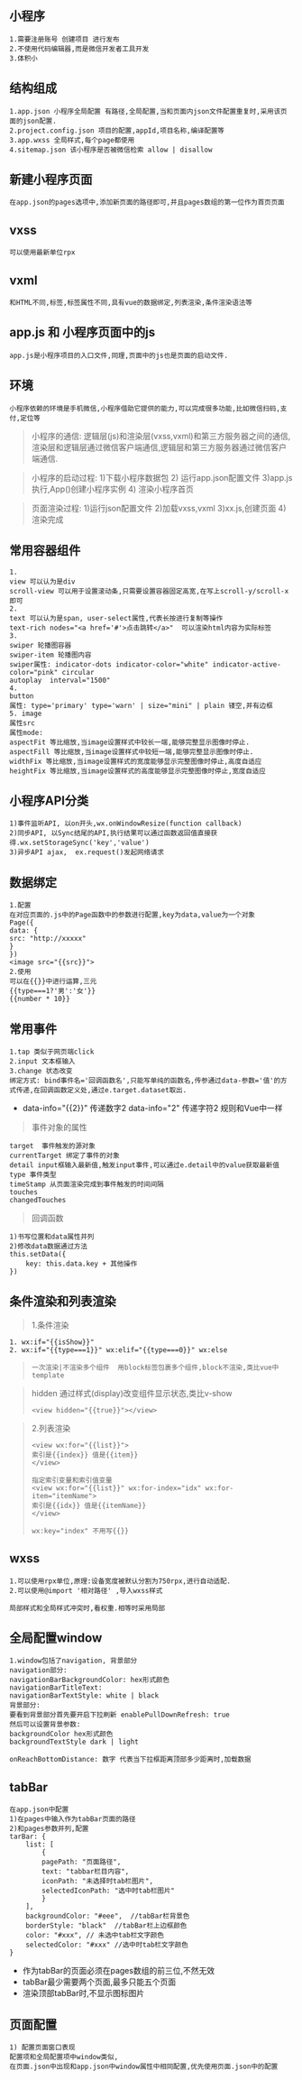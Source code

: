 ## 小程序

```
1.需要注册账号 创建项目 进行发布
2.不使用代码编辑器,而是微信开发者工具开发
3.体积小
```

## 结构组成

```
1.app.json 小程序全局配置 有路径,全局配置,当和页面内json文件配置重复时,采用该页面的json配置.
2.project.config.json 项目的配置,appId,项目名称,编译配置等
3.app.wxss 全局样式,每个page都使用
4.sitemap.json 该小程序是否被微信检索 allow | disallow
```

## 新建小程序页面

```
在app.json的pages选项中,添加新页面的路径即可,并且pages数组的第一位作为首页页面
```

## vxss

```
可以使用最新单位rpx
```

## vxml

```
和HTML不同,标签,标签属性不同,具有vue的数据绑定,列表渲染,条件渲染语法等
```

## app.js 和 小程序页面中的js

```
app.js是小程序项目的入口文件,同理,页面中的js也是页面的启动文件.
```

## 环境

```
小程序依赖的环境是手机微信,小程序借助它提供的能力,可以完成很多功能,比如微信扫码,支付,定位等
```

> 小程序的通信: 逻辑层(js)和渲染层(vxss,vxml)和第三方服务器之间的通信,渲染层和逻辑层通过微信客户端通信,逻辑层和第三方服务器通过微信客户端通信.

> 小程序的启动过程: 1)下载小程序数据包 2) 运行app.json配置文件 3)app.js执行,App()创建小程序实例 4) 渲染小程序首页

> 页面渲染过程: 1)运行json配置文件 2)加载vxss,vxml 3)xx.js,创建页面 4)渲染完成

## 常用容器组件

```
1.
view 可以认为是div
scroll-view 可以用于设置滚动条,只需要设置容器固定高宽,在写上scroll-y/scroll-x即可
2.
text 可以认为是span, user-select属性,代表长按进行复制等操作
text-rich nodes="<a href='#'>点击跳转</a>"  可以渲染html内容为实际标签
3.
swiper 轮播图容器
swiper-item 轮播图内容
swiper属性: indicator-dots indicator-color="white" indicator-active-color="pink" circular
autoplay  interval="1500"
4.
button
属性: type='primary' type='warn' | size="mini" | plain 镂空,并有边框
5. image
属性src
属性mode:
aspectFit 等比缩放,当image设置样式中较长一端,能够完整显示图像时停止.
aspectFill 等比缩放,当image设置样式中较短一端,能够完整显示图像时停止.
widthFix 等比缩放,当image设置样式的宽度能够显示完整图像时停止,高度自适应
heightFix 等比缩放,当image设置样式的高度能够显示完整图像时停止,宽度自适应
```

## 小程序API分类

```
1)事件监听API, 以on开头,wx.onWindowResize(function callback)
2)同步API, 以Sync结尾的API,执行结果可以通过函数返回值直接获得.wx.setStorageSync('key','value')
3)异步API ajax,  ex.request()发起网络请求
```

## 数据绑定

```
1.配置
在对应页面的.js中的Page函数中的参数进行配置,key为data,value为一个对象
Page({
data: {
src: "http://xxxxx"
}
})
<image src="{{src}}">
2.使用
可以在{{}}中进行运算,三元
{{type===1?'男':'女'}}
{{number * 10}}
```

## 常用事件

```
1.tap 类似于网页端click
2.input 文本框输入
3.change 状态改变
绑定方式: bind事件名='回调函数名',只能写单纯的函数名,传参通过data-参数='值'的方式传递,在回调函数定义处,通过e.target.dataset取出.
```

+ data-info="{{2}}" 传递数字2  data-info="2" 传递字符2 规则和Vue中一样

> 事件对象的属性

```
target  事件触发的源对象 
currentTarget 绑定了事件的对象
detail input框输入最新值,触发input事件,可以通过e.detail中的value获取最新值
type 事件类型
timeStamp 从页面渲染完成到事件触发的时间间隔
touches 
changedTouches
```

> 回调函数

```
1)书写位置和data属性并列
2)修改data数据通过方法
this.setData({
	key: this.data.key + 其他操作
})
```

## 条件渲染和列表渲染

> 1.条件渲染

```
1. wx:if="{{isShow}}"
2. wx:if="{{type===1}}" wx:elif="{{type===0}}" wx:else
```

> ```
> 一次渲染|不渲染多个组件  用block标签包裹多个组件,block不渲染,类比vue中template
> ```

> hidden 通过样式(display)改变组件显示状态,类比v-show
>
> ```
> <view hidden="{{true}}"></view>
> ```

> 2.列表渲染
>
> ```
> <view wx:for="{{list}}">
> 索引是{{index}} 值是{{item}}
> </view>
> 
> 指定索引变量和索引值变量
> <view wx:for="{{list}}" wx:for-index="idx" wx:for-item="itemName">
> 索引是{{idx}} 值是{{itemName}}
> </view>
> 
> wx:key="index" 不用写{{}}
> ```
>
> 

## wxss

```
1.可以使用rpx单位,原理:设备宽度被默认分割为750rpx,进行自动适配.
2.可以使用@import '相对路径' ,导入wxss样式
```

```
局部样式和全局样式冲突时,看权重.相等时采用局部
```

## 全局配置window

```
1.window包括了navigation, 背景部分
navigation部分:
navigationBarBackgroundColor: hex形式颜色
navigationBarTitleText:
navigationBarTextStyle: white | black
背景部分:
要看到背景部分首先要开启下拉刷新 enablePullDownRefresh: true
然后可以设置背景参数:
backgroundColor hex形式颜色
backgroundTextStyle dark | light

onReachBottomDistance: 数字 代表当下拉框距离顶部多少距离时,加载数据
```

## tabBar

```
在app.json中配置
1)在pages中输入作为tabBar页面的路径
2)和pages参数并列,配置
tarBar: {
	list: [
		{
		pagePath: "页面路径",
		text: "tabbar栏目内容",
		iconPath: "未选择时tab栏图片",
		selectedIconPath: "选中时tab栏图片"
		}
	],
	backgroundColor: "#eee",  //tabBar栏背景色
	borderStyle: "black"  //tabBar栏上边框颜色
	color: "#xxx", // 未选中tab栏文字颜色
	selectedColor: "#xxx" //选中时tab栏文字颜色
}
```

+ 作为tabBar的页面必须在pages数组的前三位,不然无效
+ tabBar最少需要两个页面,最多只能五个页面
+ 渲染顶部tabBar时,不显示图标图片

## 页面配置

```
1) 配置页面窗口表现
配置项和全局配置项中window类似,
在页面.json中出现和app.json中window属性中相同配置,优先使用页面.json中的配置
```

